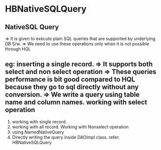 # HBNativeSQLQuery

NativeSQL Query
----------------------
=> It is given to execute plain SQL queries that are supported by underlying DB
S/w.
=> We need to use these operations only when it is not possible through HQL

eg: inserting a single record.
=> It supports both select and non select operation
=> These queries performance is bit good compared to HQL because they go to sql
directly without any conversion.
=> We write a query using table name and column names.
working with select operation
---------------------------------------
1. working with single record.
2. working with all record.
Working with Nonselect operation
1. using NamedNativeQuery
2. Directly writing the query inside DAOImpl class.
refer: HBNativeSQLQuery
